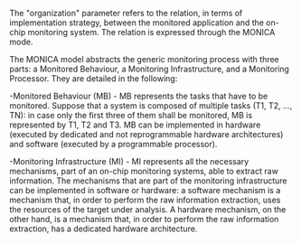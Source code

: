 The "organization" parameter refers to the relation, in terms of implementation strategy, between the monitored application and the on-chip monitoring system. The relation is expressed through the MONICA mode. 

The MONICA model abstracts the generic monitoring process with three parts: a Monitored Behaviour, a Monitoring Infrastructure, and a Monitoring Processor. They are detailed in the following:

-Monitored Behaviour (MB) - MB represents the tasks that have to be monitored. Suppose that a system is composed of multiple tasks (T1, T2, ..., TN): in case only the first three of them shall be monitored, MB is represented by T1, T2 and T3. MB can be implemented in hardware (executed by dedicated and not reprogrammable hardware architectures) and software (executed by a programmable processor).

-Monitoring Infrastructure (MI) - MI represents all the necessary mechanisms, part of an on-chip monitoring systems, able to extract raw information. The mechanisms that are part of the monitoring infrastructure can be implemented in software or hardware: a software mechanism is a mechanism that, in order to perform the raw information extraction, uses the resources of the target under analysis. A hardware mechanism, on the other hand, is a mechanism that, in order to perform the raw information extraction, has a dedicated hardware architecture.


  
